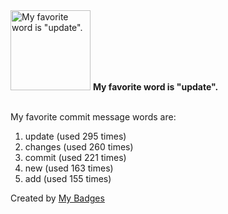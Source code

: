 <img src="https://my-badges.github.io/my-badges/favorite-word.png" alt="My favorite word is &quot;update&quot;." title="My favorite word is &quot;update&quot;." width="128">
<strong>My favorite word is &quot;update&quot;.</strong>
<br><br>

My favorite commit message words are:

1. update (used 295 times)
2. changes (used 260 times)
3. commit (used 221 times)
4. new (used 163 times)
5. add (used 155 times)


Created by <a href="https://github.com/my-badges/my-badges">My Badges</a>